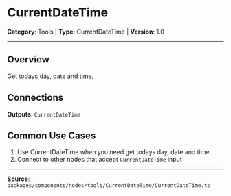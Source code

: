 # CurrentDateTime

**Category**: Tools | **Type**: CurrentDateTime | **Version**: 1.0

---

## Overview

Get todays day, date and time.

## Connections

**Outputs**: `CurrentDateTime`

## Common Use Cases

1. Use CurrentDateTime when you need get todays day, date and time.
2. Connect to other nodes that accept `CurrentDateTime` input

---

**Source**: `packages/components/nodes/tools/CurrentDateTime/CurrentDateTime.ts`